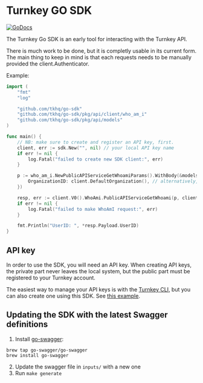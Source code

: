 # Turnkey GO SDK
[![GoDocs](https://img.shields.io/badge/go.dev-reference-007d9c?logo=go&logoColor=white&style=flat-square)](https://pkg.go.dev/github.com/tkhq/go-sdk) 

The Turnkey Go SDK is an early tool for interacting with the Turnkey API.

There is much work to be done, but it is completly usable in its current form.  The main thing to keep in mind is that each requests needs to be manually provided the client.Authenticator.

Example:

```go
import (
	"fmt"
	"log"

	"github.com/tkhq/go-sdk"
	"github.com/tkhq/go-sdk/pkg/api/client/who_am_i"
	"github.com/tkhq/go-sdk/pkg/api/models"
)

func main() {
	// NB: make sure to create and register an API key, first.
	client, err := sdk.New("", nil) // your local API key name
	if err != nil {
		log.Fatal("failed to create new SDK client:", err)
	}

	p := who_am_i.NewPublicAPIServiceGetWhoamiParams().WithBody(&models.V1GetWhoamiRequest{
		OrganizationID: client.DefaultOrganization(), // alternatively, specify your desired organization ID
	})

	resp, err := client.V0().WhoAmi.PublicAPIServiceGetWhoami(p, client.Authenticator)
	if err != nil {
		log.Fatal("failed to make WhoAmI request:", err)
	}

	fmt.Println("UserID: ", *resp.Payload.UserID)
}
```

## API key

In order to use the SDK, you will need an API key.
When creating API keys, the private part never leaves the local system, but the public part must be registered to your Turnkey account.

The easiest way to manage your API keys is with the [Turnkey CLI](https://github.com/tkhq/tkcli), but you can also create one using this SDK.  See [this example](./examples/apikey/).

## Updating the SDK with the latest Swagger definitions

1. Install [go-swagger](https://goswagger.io/install.html):
```
brew tap go-swagger/go-swagger
brew install go-swagger
```
2. Update the swagger file in `inputs/` with a new one
3. Run `make generate`
